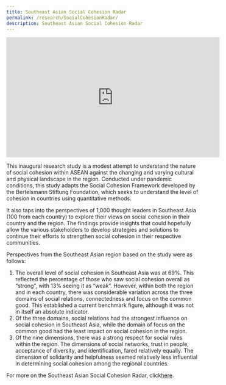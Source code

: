 ```yaml
---
title: Southeast Asian Social Cohesion Radar
permalink: /research/SocialCohesionRadar/
description: Southeast Asian Social Cohesion Radar
---
```


<div class="bp-youtube">
	
<iframe width="560" height="315" src="https://www.youtube.com/embed/b8VzlxbFqNU" title="YouTube video player" frameborder="0" allow="accelerometer; autoplay; clipboard-write; encrypted-media; gyroscope; picture-in-picture" allowfullscreen></iframe>

</div>

This inaugural research study is a modest attempt to understand the nature of social cohesion within ASEAN against the changing and varying cultural and physical landscape in the region. Conducted under pandemic conditions, this study adapts the Social Cohesion Framework developed by the Bertelsmann Stiftung Foundation, which seeks to understand the level of cohesion in countries using quantitative methods.

It also taps into the perspectives of 1,000 thought leaders in Southeast Asia (100 from each country) to explore their views on social cohesion in their country and the region. The findings provide insights that could hopefully allow the various stakeholders to develop strategies and solutions to continue their efforts to strengthen social cohesion in their respective communities.

Perspectives from the Southeast Asian region based on the study were as follows:

1. The overall level of social cohesion in Southeast Asia was at 69%. This reflected the percentage of those who saw social cohesion overall as “strong”, with 13% seeing it as “weak”. However, within both the region and in each country, there was considerable variation across the three domains of social relations, connectedness and focus on the common good. This established a current benchmark figure, although it was not in itself an absolute indicator.
2. Of the three domains, social relations had the strongest influence on social cohesion in Southeast Asia, while the domain of focus on the common good had the least impact on social cohesion in the region.
3. Of the nine dimensions, there was a strong respect for social rules within the region. The dimensions of social networks, trust in people, acceptance of diversity, and identification, fared relatively equally. The dimension of solidarity and helpfulness seemed relatively less influential in determining social cohesion among the regional countries.

For more on the Southeast Asian Social Cohesion Radar, click<a href="https://www.rsis.edu.sg/rsis-publication/rsis/southeast-asian-social-cohesion-radar-report/#.Yy0KXEIRXb0" target="_blank">here</a>.